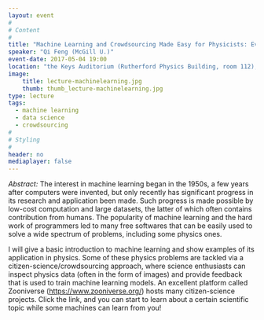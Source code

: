 ```yaml
---
layout: event
#
# Content
#
title: "Machine Learning and Crowdsourcing Made Easy for Physicists: Everybody Can Teach a Machine a Little Physics"
speaker: "Qi Feng (McGill U.)"
event-date: 2017-05-04 19:00
location: "the Keys Auditorium (Rutherford Physics Building, room 112), McGill University"
image:
    title: lecture-machinelearning.jpg
    thumb: thumb_lecture-machinelearning.jpg
type: lecture
tags:
  - machine learning
  - data science
  - crowdsourcing
#
# Styling
#
header: no
mediaplayer: false
---
```

*Abstract:*
The interest in machine learning began in the 1950s, a few years after computers were invented, but only recently has significant progress in its research and application been made. Such progress is made possible by low-cost computation and large datasets, the latter of which often contains contribution from humans. The popularity of machine learning and the hard work of programmers led to many free softwares that can be easily used to solve a wide spectrum of problems, including some physics ones.

I will give a basic introduction to machine learning and show examples of its application in physics. Some of these physics problems are tackled via a citizen-science/crowdsourcing approach, where science enthusiasts can inspect physics data (often in the form of images) and provide feedback that is used to train machine learning models. An excellent platform called Zooniverse (https://www.zooniverse.org/) hosts many citizen-science projects. Click the link, and you can start to learn about a certain scientific topic while some machines can learn from you!
